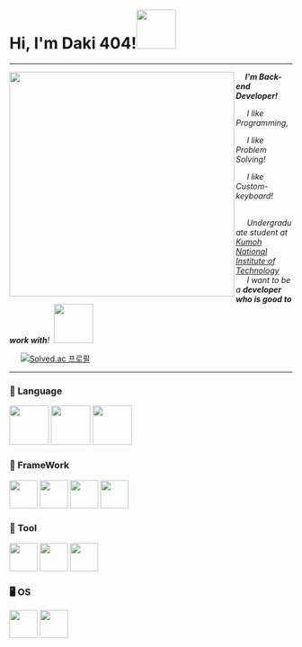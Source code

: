 <h1>Hi, I'm Daki 404!<img src="https://media3.giphy.com/media/v1.Y2lkPTc5MGI3NjExcnJkbHd3cWUwcDd0dG1iN2V0dnBnMWk2dzV6YTV2NDRkNXJnazI5YyZlcD12MV9pbnRlcm5hbF9naWZfYnlfaWQmY3Q9cw/x2QZhaFoCJxeUDWvJX/giphy_s.gif" width="70"></h1>
<hr>
<img align='left' src="https://media2.giphy.com/media/R03zWv5p1oNSQd91EP/giphy.gif?cid=ecf05e471ds8m95espdftkqr611wlyh3ncot6q660j9ie7x8&ep=v1_gifs_related&rid=giphy.gif&ct=g" width="400" height="400">

<p><em><strong>&nbsp;&nbsp;&nbsp;&nbsp;&nbsp;I'm Back-end Developer!</strong>
<p>&nbsp;&nbsp;&nbsp;&nbsp;&nbsp;I like Programming,
<p>&nbsp;&nbsp;&nbsp;&nbsp;&nbsp;I like Problem Solving!
<p>&nbsp;&nbsp;&nbsp;&nbsp;&nbsp;I like Custom-keyboard!

</br>&nbsp;&nbsp;&nbsp;&nbsp;&nbsp;Undergraduate student at <a href="https://www.kumoh.ac.kr/ko/index.do">Kumoh National Institute of Technology</a>
</br>&nbsp;&nbsp;&nbsp;&nbsp;&nbsp;I want to be a <b>developer who is good to work with</b>!&nbsp;&nbsp;<img src="https://media2.giphy.com/media/v1.Y2lkPTc5MGI3NjExMXFmNThydm9xN2pjZHZ1ZXQwYnhjanIyOGd1OGxsaGJodXdxZXJ6YyZlcD12MV9pbnRlcm5hbF9naWZfYnlfaWQmY3Q9cw/9RL6QuG8k4Gco8pyFH/giphy.gif" width="70">
</em></p>

&nbsp;&nbsp;&nbsp;&nbsp;&nbsp;[![Solved.ac
프로필](http://mazassumnida.wtf/api/v2/generate_badge?boj=daki404)](https://solved.ac/daki404)

<hr>
<h3 align="left"><b>🦜 Language</b></h3>
<p align="left">  
<img src="https://cdn.jsdelivr.net/gh/devicons/devicon/icons/java/java-original.svg" width="70"/>
<img src="https://cdn.jsdelivr.net/gh/devicons/devicon/icons/python/python-original.svg" width="70"/>  
<img src="https://cdn.jsdelivr.net/gh/devicons/devicon/icons/dart/dart-original.svg" width="70"/>
</p>
<h3 align="left"><b>🐉 FrameWork</b></h3>
<p align="left">  
<img src="https://cdn.jsdelivr.net/gh/devicons/devicon/icons/spring/spring-original.svg" width="50"/>  
<img src="https://cdn.jsdelivr.net/gh/devicons/devicon/icons/flutter/flutter-original.svg" width="50"/>
<img src="https://cdn.jsdelivr.net/gh/devicons/devicon/icons/qt/qt-original.svg" width="50"/>
<img src="https://cdn.jsdelivr.net/gh/devicons/devicon/icons/selenium/selenium-original.svg" width="50"/>
</p>
<h3 align="left"><b>🔨 Tool</b></h3>
<p align="left">  
<img src="https://cdn.jsdelivr.net/gh/devicons/devicon/icons/vscode/vscode-original.svg" width="50"/>       
<img src="https://cdn.jsdelivr.net/gh/devicons/devicon/icons/intellij/intellij-original.svg" width="50"/>
<img src="https://cdn.jsdelivr.net/gh/devicons/devicon/icons/figma/figma-original.svg" width="50"/>
</p>
<h3 align="left"><b>🖥️ OS</b></h3>
<p align="left">  
<img src="https://cdn.jsdelivr.net/gh/devicons/devicon/icons/windows8/windows8-original.svg" width="50"/>
<img src="https://cdn.jsdelivr.net/gh/devicons/devicon/icons/ubuntu/ubuntu-plain.svg" width="50"/>
</p>
